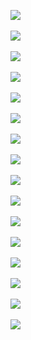 ![](http://geekresearchlab.net/coursera/neuro/ev-1.jpg)<br><br>
![](http://geekresearchlab.net/coursera/neuro/ev-2.jpg)<br><br>
![](http://geekresearchlab.net/coursera/neuro/ev-3.jpg)<br><br>
![](http://geekresearchlab.net/coursera/neuro/ev-4.jpg)<br><br>
![](http://geekresearchlab.net/coursera/neuro/ev-5.jpg)<br><br>
![](http://geekresearchlab.net/coursera/neuro/ev-6.jpg)<br><br>
![](http://geekresearchlab.net/coursera/neuro/ev-7.jpg)<br><br>
![](http://geekresearchlab.net/coursera/neuro/ev-8.jpg)<br><br>
![](http://geekresearchlab.net/coursera/neuro/ev-9.jpg)<br><br>
![](http://geekresearchlab.net/coursera/neuro/ev-10.jpg)<br><br>
![](http://geekresearchlab.net/coursera/neuro/ev-11.jpg)<br><br>
![](http://geekresearchlab.net/coursera/neuro/ev-12.jpg)<br><br>
![](http://geekresearchlab.net/coursera/neuro/ev-13.jpg)<br><br>
![](http://geekresearchlab.net/coursera/neuro/ev-14.jpg)<br><br>
![](http://geekresearchlab.net/coursera/neuro/ev-15.jpg)<br><br>
![](http://geekresearchlab.net/coursera/neuro/ev-16.jpg)
